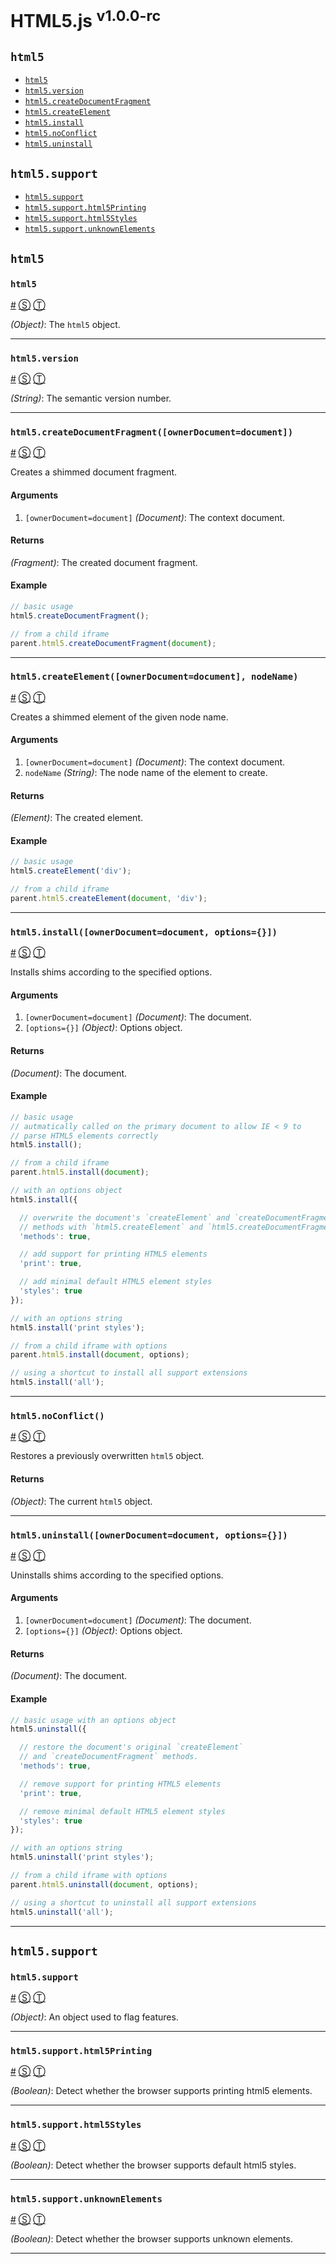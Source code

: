 # HTML5.js <sup>v1.0.0-rc</sup>

<!-- div -->


<!-- div -->

## `html5`
* [`html5`](#html5)
* [`html5.version`](#html5version)
* [`html5.createDocumentFragment`](#html5createdocumentfragmentownerdocumentdocument)
* [`html5.createElement`](#html5createelementownerdocumentdocument-nodename)
* [`html5.install`](#html5installownerdocumentdocument-options)
* [`html5.noConflict`](#html5noconflict)
* [`html5.uninstall`](#html5uninstallownerdocumentdocument-options)

<!-- /div -->


<!-- div -->

## `html5.support`
* [`html5.support`](#html5support)
* [`html5.support.html5Printing`](#html5supporthtml5printing)
* [`html5.support.html5Styles`](#html5supporthtml5styles)
* [`html5.support.unknownElements`](#html5supportunknownelements)

<!-- /div -->


<!-- /div -->


<!-- div -->


<!-- div -->

## `html5`

<!-- div -->


<!-- div -->

### `html5`
<a id="html5" href="#html5">#</a> [&#x24C8;](https://github.com/bestiejs/html5.js/blob/master/html5.js#L672 "View in source") [&#x24C9;][1]

*(Object)*: The `html5` object.

* * *

<!-- /div -->


<!-- div -->


<!-- div -->

### `html5.version`
<a id="html5version" href="#html5version">#</a> [&#x24C8;](https://github.com/bestiejs/html5.js/blob/master/html5.js#L680 "View in source") [&#x24C9;][1]

*(String)*: The semantic version number.

* * *

<!-- /div -->


<!-- div -->


<!-- div -->

### `html5.createDocumentFragment([ownerDocument=document])`
<a id="html5createdocumentfragmentownerdocumentdocument" href="#html5createdocumentfragmentownerdocumentdocument">#</a> [&#x24C8;](https://github.com/bestiejs/html5.js/blob/master/html5.js#L530 "View in source") [&#x24C9;][1]

Creates a shimmed document fragment.

#### Arguments
1. `[ownerDocument=document]` *(Document)*: The context document.

#### Returns
*(Fragment)*: The created document fragment.

#### Example
~~~ js
// basic usage
html5.createDocumentFragment();

// from a child iframe
parent.html5.createDocumentFragment(document);
~~~

* * *

<!-- /div -->


<!-- div -->


<!-- div -->

### `html5.createElement([ownerDocument=document], nodeName)`
<a id="html5createelementownerdocumentdocument-nodename" href="#html5createelementownerdocumentdocument-nodename">#</a> [&#x24C8;](https://github.com/bestiejs/html5.js/blob/master/html5.js#L486 "View in source") [&#x24C9;][1]

Creates a shimmed element of the given node name.

#### Arguments
1. `[ownerDocument=document]` *(Document)*: The context document.
2. `nodeName` *(String)*: The node name of the element to create.

#### Returns
*(Element)*: The created element.

#### Example
~~~ js
// basic usage
html5.createElement('div');

// from a child iframe
parent.html5.createElement(document, 'div');
~~~

* * *

<!-- /div -->


<!-- div -->


<!-- div -->

### `html5.install([ownerDocument=document, options={}])`
<a id="html5installownerdocumentdocument-options" href="#html5installownerdocumentdocument-options">#</a> [&#x24C8;](https://github.com/bestiejs/html5.js/blob/master/html5.js#L577 "View in source") [&#x24C9;][1]

Installs shims according to the specified options.

#### Arguments
1. `[ownerDocument=document]` *(Document)*: The document.
2. `[options={}]` *(Object)*: Options object.

#### Returns
*(Document)*: The document.

#### Example
~~~ js
// basic usage
// autmatically called on the primary document to allow IE < 9 to
// parse HTML5 elements correctly
html5.install();

// from a child iframe
parent.html5.install(document);

// with an options object
html5.install({

  // overwrite the document's `createElement` and `createDocumentFragment`
  // methods with `html5.createElement` and `html5.createDocumentFragment` equivalents.
  'methods': true,

  // add support for printing HTML5 elements
  'print': true,

  // add minimal default HTML5 element styles
  'styles': true
});

// with an options string
html5.install('print styles');

// from a child iframe with options
parent.html5.install(document, options);

// using a shortcut to install all support extensions
html5.install('all');
~~~

* * *

<!-- /div -->


<!-- div -->


<!-- div -->

### `html5.noConflict()`
<a id="html5noconflict" href="#html5noconflict">#</a> [&#x24C8;](https://github.com/bestiejs/html5.js/blob/master/html5.js#L610 "View in source") [&#x24C9;][1]

Restores a previously overwritten `html5` object.

#### Returns
*(Object)*: The current `html5` object.

* * *

<!-- /div -->


<!-- div -->


<!-- div -->

### `html5.uninstall([ownerDocument=document, options={}])`
<a id="html5uninstallownerdocumentdocument-options" href="#html5uninstallownerdocumentdocument-options">#</a> [&#x24C8;](https://github.com/bestiejs/html5.js/blob/master/html5.js#L647 "View in source") [&#x24C9;][1]

Uninstalls shims according to the specified options.

#### Arguments
1. `[ownerDocument=document]` *(Document)*: The document.
2. `[options={}]` *(Object)*: Options object.

#### Returns
*(Document)*: The document.

#### Example
~~~ js
// basic usage with an options object
html5.uninstall({

  // restore the document's original `createElement`
  // and `createDocumentFragment` methods.
  'methods': true,

  // remove support for printing HTML5 elements
  'print': true,

  // remove minimal default HTML5 element styles
  'styles': true
});

// with an options string
html5.uninstall('print styles');

// from a child iframe with options
parent.html5.uninstall(document, options);

// using a shortcut to uninstall all support extensions
html5.uninstall('all');
~~~

* * *

<!-- /div -->


<!-- /div -->


<!-- div -->

## `html5.support`

<!-- div -->


<!-- div -->

### `html5.support`
<a id="html5support" href="#html5support">#</a> [&#x24C8;](https://github.com/bestiejs/html5.js/blob/master/html5.js#L54 "View in source") [&#x24C9;][1]

*(Object)*: An object used to flag features.

* * *

<!-- /div -->


<!-- div -->


<!-- div -->

### `html5.support.html5Printing`
<a id="html5supporthtml5printing" href="#html5supporthtml5printing">#</a> [&#x24C8;](https://github.com/bestiejs/html5.js/blob/master/html5.js#L114 "View in source") [&#x24C9;][1]

*(Boolean)*: Detect whether the browser supports printing html5 elements.

* * *

<!-- /div -->


<!-- div -->


<!-- div -->

### `html5.support.html5Styles`
<a id="html5supporthtml5styles" href="#html5supporthtml5styles">#</a> [&#x24C8;](https://github.com/bestiejs/html5.js/blob/master/html5.js#L85 "View in source") [&#x24C9;][1]

*(Boolean)*: Detect whether the browser supports default html5 styles.

* * *

<!-- /div -->


<!-- div -->


<!-- div -->

### `html5.support.unknownElements`
<a id="html5supportunknownelements" href="#html5supportunknownelements">#</a> [&#x24C8;](https://github.com/bestiejs/html5.js/blob/master/html5.js#L94 "View in source") [&#x24C9;][1]

*(Boolean)*: Detect whether the browser supports unknown elements.

* * *

<!-- /div -->


<!-- /div -->


<!-- /div -->


  [1]: #readme "Jump back to the TOC."